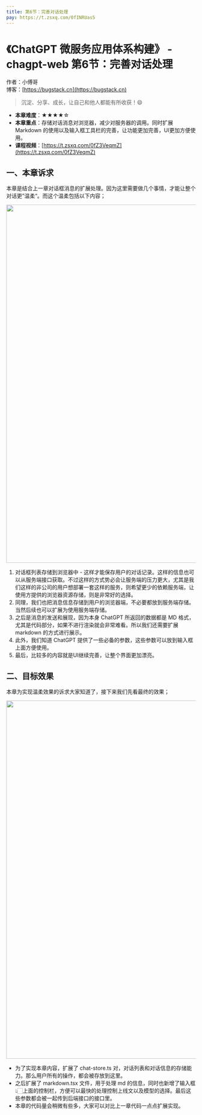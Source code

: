 ```yaml
---
title: 第6节：完善对话处理
pay: https://t.zsxq.com/0fINRUas5
---
```


# 《ChatGPT 微服务应用体系构建》 - chagpt-web 第6节：完善对话处理

作者：小傅哥
<br/>博客：[https://bugstack.cn](https://bugstack.cn)

>沉淀、分享、成长，让自己和他人都能有所收获！😄

- **本章难度**：★★★★☆
- **本章重点**：存储对话消息对浏览器，减少对服务器的调用。同时扩展 Markdown 的使用以及输入框工具栏的完善，让功能更加完善，UI更加方便使用。
- **课程视频**：[https://t.zsxq.com/0fZ3VeqmZ](https://t.zsxq.com/0fZ3VeqmZ)

## 一、本章诉求

本章是结合上一章对话框消息的扩展处理。因为这里需要做几个事情，才能让整个对话更”温柔“。而这个温柔包括以下内容；

<div align="center">
    <img src="https://bugstack.cn/images/article/project/chatgpt/chatgpt-web-06-01.png?raw=true" width="950px">
</div>

1. 对话框列表存储到浏览器中 - 这样才能保存用户的对话记录。这样的信息也可以从服务端接口获取。不过这样的方式势必会让服务端的压力更大，尤其是我们这样的非公司的用户想部署一套这样的服务，则希望更少的依赖服务端，让使用方提供的浏览器资源存储，则是非常好的选择。
2. 同理，我们也把消息信息存储到用户的浏览器端，不必要都放到服务端存储。当然后续也可以扩展为使用服务端存储。
3. 之后是消息的发送和展现，因为本身 ChatGPT 所返回的数据都是 MD 格式，尤其是代码部分，如果不进行渲染就会非常难看。所以我们还需要扩展 markdown 的方式进行展示。
4. 此外，我们知道 ChatGPT 提供了一些必备的参数，这些参数可以放到输入框上面方便使用。
5. 最后，比较多的内容就是UI继续完善，让整个界面更加漂亮。

## 二、目标效果

本章为实现温柔效果的诉求大家知道了，接下来我们先看最终的效果；

<div align="center">
    <img src="https://bugstack.cn/images/article/project/chatgpt/chatgpt-web-06-02.png?raw=true" width="950px">
</div>

- 为了实现本章内容，扩展了 chat-store.ts 对，对话列表和对话信息的存储能力。那么用户所有的操作，都会被存放到这里。
- 之后扩展了 markdown.tsx 文件，用于处理 md 的信息，同时也新增了输入框👆🏻上面的控制栏，方便可以最快的处理控制上线文以及模型的选择。最后这些参数都会被一起传到后端接口的接口里。
- 本章的代码量会稍微有些多，大家可以对比上一章代码一点点扩展实现。

